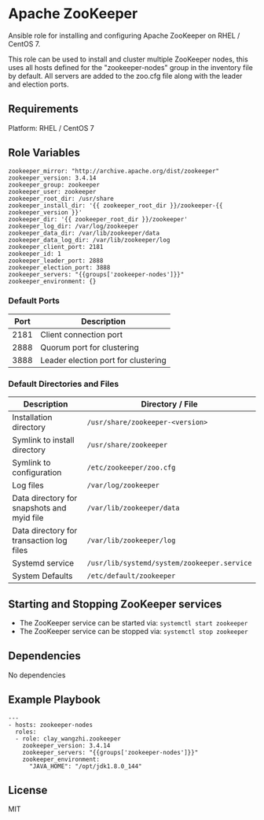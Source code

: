 # Apache ZooKeeper


Ansible role for installing and configuring Apache ZooKeeper on RHEL / CentOS 7.

This role can be used to install and cluster multiple ZooKeeper nodes, this uses all hosts defined for the "zookeeper-nodes" group in the inventory file by default. All servers are added to the zoo.cfg file along with the leader and election ports.

## Requirements

Platform: RHEL / CentOS 7

## Role Variables

```
zookeeper_mirror: "http://archive.apache.org/dist/zookeeper"
zookeeper_version: 3.4.14
zookeeper_group: zookeeper
zookeeper_user: zookeeper
zookeeper_root_dir: /usr/share
zookeeper_install_dir: '{{ zookeeper_root_dir }}/zookeeper-{{ zookeeper_version }}'
zookeeper_dir: '{{ zookeeper_root_dir }}/zookeeper'
zookeeper_log_dir: /var/log/zookeeper
zookeeper_data_dir: /var/lib/zookeeper/data
zookeeper_data_log_dir: /var/lib/zookeeper/log
zookeeper_client_port: 2181
zookeeper_id: 1
zookeeper_leader_port: 2888
zookeeper_election_port: 3888
zookeeper_servers: "{{groups['zookeeper-nodes']}}"
zookeeper_environment: {}
```

### Default Ports

| Port | Description                         |
| ---- | ----------------------------------- |
| 2181 | Client connection port              |
| 2888 | Quorum port for clustering          |
| 3888 | Leader election port for clustering |

### Default Directories and Files

| Description                                | Directory / File                            |
| ------------------------------------------ | ------------------------------------------- |
| Installation directory                     | `/usr/share/zookeeper-<version>`            |
| Symlink to install directory               | `/usr/share/zookeeper`                      |
| Symlink to configuration                   | `/etc/zookeeper/zoo.cfg`                    |
| Log files                                  | `/var/log/zookeeper`                        |
| Data directory for snapshots and myid file | `/var/lib/zookeeper/data`                   |
| Data directory for transaction log files   | `/var/lib/zookeeper/log`                    |
| Systemd service                            | `/usr/lib/systemd/system/zookeeper.service` |
| System Defaults                            | `/etc/default/zookeeper`                    |

## Starting and Stopping ZooKeeper services

- The ZooKeeper service can be started via: `systemctl start zookeeper`
- The ZooKeeper service can be stopped via: `systemctl stop zookeeper`

## Dependencies

No dependencies

## Example Playbook

```
---
- hosts: zookeeper-nodes
  roles:
  - role: clay_wangzhi.zookeeper
    zookeeper_version: 3.4.14
    zookeeper_servers: "{{groups['zookeeper-nodes']}}"
    zookeeper_environment:
      "JAVA_HOME": "/opt/jdk1.8.0_144"
```

## License

MIT